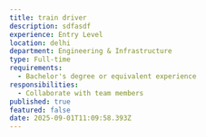 ```yaml
---
title: train driver
description: sdfasdf
experience: Entry Level
location: delhi
department: Engineering & Infrastructure
type: Full-time
requirements:
  - Bachelor's degree or equivalent experience
responsibilities:
  - Collaborate with team members
published: true
featured: false
date: 2025-09-01T11:09:58.393Z
---
```

